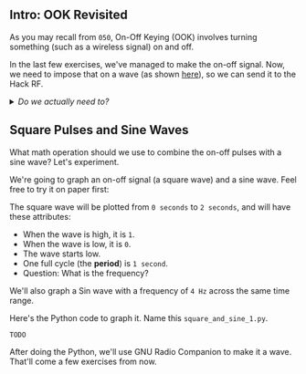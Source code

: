 ## Intro: OOK Revisited

As you may recall from `050`, On-Off Keying (OOK) involves turning something (such as a wireless signal) on and off.

In the last few exercises, we've managed to make the on-off signal. Now, we need to impose that on a wave (as shown [here](https://www.open.edu/openlearn/science-maths-technology/exploring-communications-technology/content-section-1.4)), so we can send it to the Hack RF.

<details><summary><i>Do we actually need to?</i></summary>

Strictly speaking, you could send the data into an osmocom Sink without making it into a wave. However, this approach helps us to make a more complete simulation of what's happening behind the scenes before we switch to using real hardware. Ask an instructor if you're interested.

</details>

## Square Pulses and Sine Waves 

What math operation should we use to combine the on-off pulses with a sine wave? Let's experiment.

We're going to graph an on-off signal (a square wave) and a sine wave. Feel free to try it on paper first:

The square wave will be plotted from `0 seconds` to `2 seconds`, and will have these attributes:

- When the wave is high, it is `1`.
- When the wave is low, it is `0`.
- The wave starts low.
- One full cycle (the **period**) is `1 second`.
- Question: What is the frequency?

We'll also graph a Sin wave with a frequency of `4 Hz` across the same time range.

Here's the Python code to graph it. Name this `square_and_sine_1.py`.

```python3
TODO
```


After doing the Python, we'll use GNU Radio Companion to make it a wave. That'll come a few exercises from now.